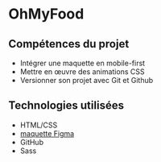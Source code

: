 # OhMyFood

## Compétences du projet

- Intégrer une maquette en mobile-first
- Mettre en œuvre des animations CSS
- Versionner son projet avec Git et Github

## Technologies utilisées

- HTML/CSS
- [maquette Figma](https://www.figma.com/file/t4449fzDnwGYmzuwQdu87V/Projet-3-FR---Ohmyfood?node-id=0%3A1/)
- GitHub
- Sass
